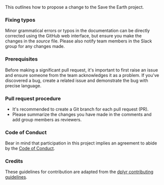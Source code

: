 This outlines how to propose a change to the Save the Earth project.

### Fixing typos

Minor grammatical errors or typos in the documentation can be directly corrected using
the GitHub web interface, but ensure you make the changes in the _source_ file. Please also 
notify team members in the Slack group for any changes made. 

### Prerequisites

Before making a significant pull request, it's important to first raise an issue and
ensure someone from the team acknowledges it as a problem. If you've discovered a
bug, create a related issue and demonstrate the bug with precise language. 

### Pull request procedure

*  It's recommended to create a Git branch for each pull request (PR).  
*  Please summarize the changes you have made in the comments and add group members as reviewers. 

### Code of Conduct

Bear in mind that participation in this project implies an agreement to abide by the [Code of
Conduct](CODE_OF_CONDUCT.md).

### Credits
These guidelines for contribution are adapted from the [dplyr contributing guidelines](https://github.com/tidyverse/dplyr/blob/master/.github/CONTRIBUTING.md).

